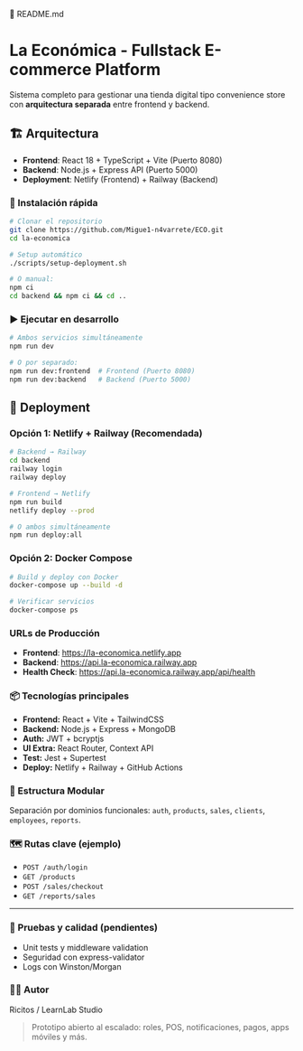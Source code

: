 📘 README.md
# La Económica - Fullstack E-commerce Platform

Sistema completo para gestionar una tienda digital tipo convenience store con **arquitectura separada** entre frontend y backend.

## 🏗️ Arquitectura

- **Frontend**: React 18 + TypeScript + Vite (Puerto 8080)
- **Backend**: Node.js + Express API (Puerto 5000)
- **Deployment**: Netlify (Frontend) + Railway (Backend)

### 🚀 Instalación rápida
```bash
# Clonar el repositorio
git clone https://github.com/Migue1-n4varrete/ECO.git
cd la-economica

# Setup automático
./scripts/setup-deployment.sh

# O manual:
npm ci
cd backend && npm ci && cd ..
```

### ▶️ Ejecutar en desarrollo
```bash
# Ambos servicios simultáneamente
npm run dev

# O por separado:
npm run dev:frontend  # Frontend (Puerto 8080)
npm run dev:backend   # Backend (Puerto 5000)
```

## 🚀 Deployment

### Opción 1: Netlify + Railway (Recomendada)
```bash
# Backend → Railway
cd backend
railway login
railway deploy

# Frontend → Netlify
npm run build
netlify deploy --prod

# O ambos simultáneamente
npm run deploy:all
```

### Opción 2: Docker Compose
```bash
# Build y deploy con Docker
docker-compose up --build -d

# Verificar servicios
docker-compose ps
```

### URLs de Producción
- **Frontend**: https://la-economica.netlify.app
- **Backend**: https://api.la-economica.railway.app
- **Health Check**: https://api.la-economica.railway.app/api/health

### 📦 Tecnologías principales
- **Frontend:** React + Vite + TailwindCSS
- **Backend:** Node.js + Express + MongoDB
- **Auth:** JWT + bcryptjs
- **UI Extra:** React Router, Context API
- **Test:** Jest + Supertest
- **Deploy:** Netlify + Railway + GitHub Actions

### 📁 Estructura Modular
Separación por dominios funcionales: `auth`, `products`, `sales`, `clients`, `employees`, `reports`.

### 🗺️ Rutas clave (ejemplo)
- `POST /auth/login`
- `GET /products`
- `POST /sales/checkout`
- `GET /reports/sales`

---

### 🧪 Pruebas y calidad (pendientes)
- Unit tests y middleware validation
- Seguridad con express-validator
- Logs con Winston/Morgan

### 🧑‍💻 Autor
Ricitos / LearnLab Studio

> Prototipo abierto al escalado: roles, POS, notificaciones, pagos, apps móviles y más.
